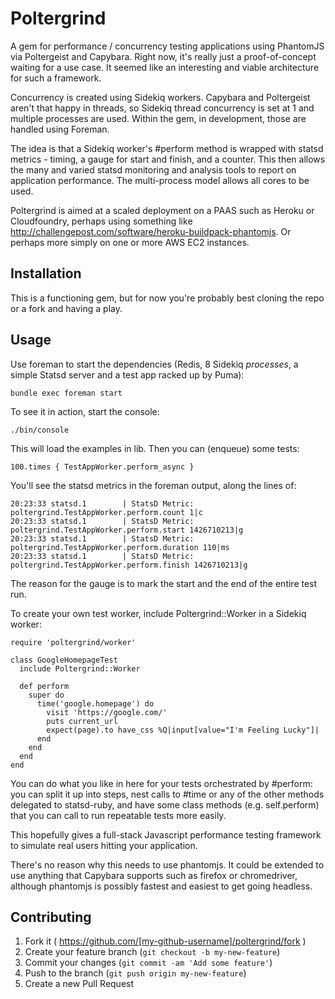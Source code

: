 # Poltergrind

A gem for performance / concurrency testing applications using PhantomJS via Poltergeist and Capybara. 
Right now, it's really just a proof-of-concept waiting for a use case. It seemed like an interesting 
and viable architecture for such a framework.

Concurrency is created using Sidekiq workers. Capybara and Poltergeist aren't that happy in threads, so 
Sidekiq thread concurrency is set at 1 and multiple processes are used. Within the gem, in development, 
those are handled using Foreman.

The idea is that a Sidekiq worker's #perform method is wrapped with statsd metrics - timing, a gauge 
for start and finish, and a counter. This then allows the many and varied statsd monitoring and analysis 
tools to report on application performance. The multi-process model allows all cores to be used.

Poltergrind is aimed at a scaled deployment on a PAAS such as Heroku or Cloudfoundry, perhaps using 
something like http://challengepost.com/software/heroku-buildpack-phantomjs. Or perhaps more simply on one 
or more AWS EC2 instances.


## Installation

This is a functioning gem, but for now you're probably best cloning the repo or a fork and having a play.


## Usage

Use foreman to start the dependencies (Redis, 8 Sidekiq *processes*, a simple Statsd server and a test 
app racked up by Puma):

    bundle exec foreman start

To see it in action, start the console:

    ./bin/console

This will load the examples in lib. Then you can (enqueue) some tests:

	100.times { TestAppWorker.perform_async }

You'll see the statsd metrics in the foreman output, along the lines of:

	20:23:33 statsd.1        | StatsD Metric: poltergrind.TestAppWorker.perform.count 1|c
	20:23:33 statsd.1        | StatsD Metric: poltergrind.TestAppWorker.perform.start 1426710213|g
	20:23:33 statsd.1        | StatsD Metric: poltergrind.TestAppWorker.perform.duration 110|ms
	20:23:33 statsd.1        | StatsD Metric: poltergrind.TestAppWorker.perform.finish 1426710213|g

The reason for the gauge is to mark the start and the end of the entire test run. 

To create your own test worker, include Poltergrind::Worker in a Sidekiq worker:

	require 'poltergrind/worker'

	class GoogleHomepageTest
	  include Poltergrind::Worker

	  def perform
	    super do
	      time('google.homepage') do
	        visit 'https://google.com/'
	        puts current_url
	        expect(page).to have_css %Q|input[value="I'm Feeling Lucky"]|
	      end
	    end
	  end
	end

You can do what you like in here for your tests orchestrated by #perform: you can split it up into steps, nest calls to #time or any of the other methods delegated to statsd-ruby, and have some class methods (e.g. self.perform) that you 
can call to run repeatable tests more easily.

This hopefully gives a full-stack Javascript performance testing framework to simulate real users hitting your application.

There's no reason why this needs to use phantomjs. It could be extended to use anything that Capybara supports such as firefox or chromedriver, although phantomjs is possibly fastest and easiest to get going headless.


## Contributing

1. Fork it ( https://github.com/[my-github-username]/poltergrind/fork )
2. Create your feature branch (`git checkout -b my-new-feature`)
3. Commit your changes (`git commit -am 'Add some feature'`)
4. Push to the branch (`git push origin my-new-feature`)
5. Create a new Pull Request
